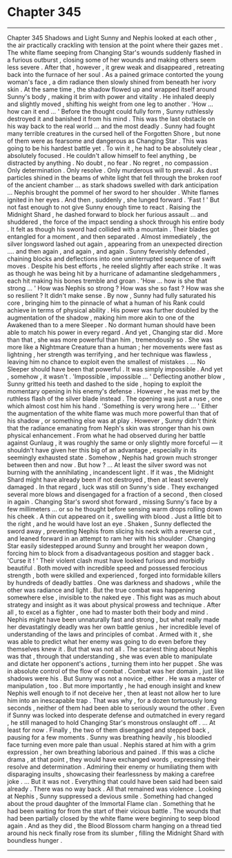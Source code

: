 
# Chapter 345


---

Chapter 345 Shadows and Light
Sunny and Nephis looked at each other , the air practically crackling with tension at the point where their gazes met .
The white flame seeping from Changing Star's wounds suddenly flashed in a furious outburst , closing some of her wounds and making others seem less severe . After that , however , it grew weak and disappeared , retreating back into the furnace of her soul . As a pained grimace contorted the young woman's face , a dim radiance then slowly shined from beneath her ivory skin .
At the same time , the shadow flowed up and wrapped itself around Sunny's body , making it brim with power and vitality . He inhaled deeply and slightly moved , shifting his weight from one leg to another .
'How … how can it end … '
Before the thought could fully form , Sunny ruthlessly destroyed it and banished it from his mind .
This was the last obstacle on his way back to the real world … and the most deadly . Sunny had fought many terrible creatures in the cursed hell of the Forgotten Shore , but none of them were as fearsome and dangerous as Changing Star . This was going to be his hardest battle yet .
To win it , he had to be absolutely clear , absolutely focused . He couldn't allow himself to feel anything , be distracted by anything .
No doubt , no fear . No regret , no compassion .
Only determination . Only resolve .
Only murderous will to prevail .
As dust particles shined in the beams of white light that fell through the broken roof of the ancient chamber … as stark shadows swelled with dark anticipation … Nephis brought the pommel of her sword to her shoulder .
White flames ignited in her eyes .
And then , suddenly , she lunged forward .
'Fast ! '
But not fast enough to not give Sunny enough time to react . Raising the Midnight Shard , he dashed forward to block her furious assault … and shuddered , the force of the impact sending a shock through his entire body .
It felt as though his sword had collided with a mountain .
Their blades got entangled for a moment , and then separated . Almost immediately , the silver longsword lashed out again , appearing from an unexpected direction …. and then again , and again , and again .
Sunny feverishly defended , chaining blocks and deflections into one uninterrupted sequence of swift moves . Despite his best efforts , he reeled slightly after each strike . It was as though he was being hit by a hurricane of adamantine sledgehammers , each hit making his bones tremble and groan .
'How … how is she that strong … '
How was Nephis so strong ? How was she so fast ? How was she so resilient ?
It didn't make sense .
By now , Sunny had fully saturated his core , bringing him to the pinnacle of what a human of his Rank could achieve in terms of physical ability . His power was further doubled by the augmentation of the shadow , making him more akin to one of the Awakened than to a mere Sleeper . No dormant human should have been able to match his power in every regard .
And yet , Changing star did . More than that , she was more powerful than him , tremendously so . She was more like a Nightmare Creature than a human ; her movements were fast as lightning , her strength was terrifying , and her technique was flawless , leaving him no chance to exploit even the smallest of mistakes .
… No Sleeper should have been that powerful . It was simply impossible .
And yet , somehow , it wasn't .
'Impossible , impossible … '
Deflecting another blow , Sunny gritted his teeth and dashed to the side , hoping to exploit the momentary opening in his enemy's defense . However , he was met by the ruthless flash of the silver blade instead . The opening was just a ruse , one which almost cost him his hand .
'Something is very wrong here … '
Either the augmentation of the white flame was much more powerful than that of his shadow , or something else was at play . However , Sunny didn't think that the radiance emanating from Neph's skin was stronger than his own physical enhancement . From what he had observed during her battle against Gunlaug , it was roughly the same or only slightly more forceful — it shouldn't have given her this big of an advantage , especially in its seemingly exhausted state .
Somehow , Nephis had grown much stronger between then and now .
But how ?
… At least the silver sword was not burning with the annihilating , incandescent light . If it was , the Midnight Shard might have already been if not destroyed , then at least severely damaged . In that regard , luck was still on Sunny's side .
They exchanged several more blows and disengaged for a fraction of a second , then closed in again . Changing Star's sword shot forward , missing Sunny's face by a few millimeters … or so he thought before sensing warm drops rolling down his cheek . A thin cut appeared on it , swelling with blood .
Just a little bit to the right , and he would have lost an eye .
Shaken , Sunny deflected the sword away , preventing Nephis from slicing his neck with a reverse cut , and leaned forward in an attempt to ram her with his shoulder .
Changing Star easily sidestepped around Sunny and brought her weapon down , forcing him to block from a disadvantageous position and stagger back .
'Curse it ! '
Their violent clash must have looked furious and morbidly beautiful . Both moved with incredible speed and possessed ferocious strength , both were skilled and experienced , forged into formidable killers by hundreds of deadly battles .
One was darkness and shadows , while the other was radiance and light .
But the true combat was happening somewhere else , invisible to the naked eye . This fight was as much about strategy and insight as it was about physical prowess and technique .
After all , to excel as a fighter , one had to master both their body and mind .
Nephis might have been unnaturally fast and strong , but what really made her devastatingly deadly was her own battle genius , her incredible level of understanding of the laws and principles of combat .
Armed with it , she was able to predict what her enemy was going to do even before they themselves knew it . But that was not all . The scariest thing about Nephis was that , through that understanding , she was even able to manipulate and dictate her opponent's actions , turning them into her puppet . She was in absolute control of the flow of combat .
Combat was her domain , just like shadows were his .
But Sunny was not a novice , either . He was a master of manipulation , too .
But more importantly , he had enough insight and knew Nephis well enough to if not deceive her , then at least not allow her to lure him into an inescapable trap .
That was why , for a dozen torturously long seconds , neither of them had been able to seriously wound the other . Even if Sunny was locked into desperate defense and outmatched in every regard , he still managed to hold Changing Star's monstrous onslaught off .
… At least for now .
Finally , the two of them disengaged and stepped back , pausing for a few moments .
Sunny was breathing heavily , his bloodied face turning even more pale than usual . Nephis stared at him with a grim expression , her own breathing laborious and pained .
If this was a cliche drama , at that point , they would have exchanged words , expressing their resolve and determination . Admiring their enemy or humiliating them with disparaging insults , showcasing their fearlessness by making a carefree joke .
… But it was not . Everything that could have been said had been said already . There was no way back .
All that remained was violence .
Looking at Nephis , Sunny suppressed a devious smile .
Something had changed about the proud daughter of the Immortal Flame clan . Something that he had been waiting for from the start of their vicious battle .
The wounds that had been partially closed by the white flame were beginning to seep blood again .
And as they did , the Blood Blossom charm hanging on a thread tied around his neck finally rose from its slumber , filling the Midnight Shard with boundless hunger .

---

